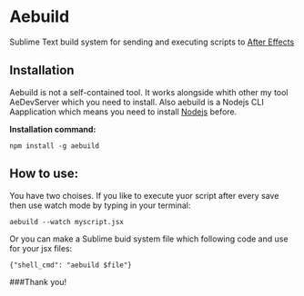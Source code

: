 # Aebuild
Sublime Text build system for sending and executing scripts to [After Effects](https://www.adobe.com)
## Installation
Aebuild is not a self-contained tool. It works alongside whith other my tool AeDevServer which you need to install.
Also aebuild is a Nodejs CLI Aapplication which means you need to install [Nodejs](https://nodejs.org/en/) before.

**Installation command:**
```
npm install -g aebuild
```
## How to use:
You have two choises. If you like to execute yuor script after every save then use watch mode by typing in your terminal:
```
aebuild --watch myscript.jsx
```
Or you can make a Sublime buid system file which following code and use for your jsx files:
```
{"shell_cmd": "aebuild $file"}
```
###Thank you!
